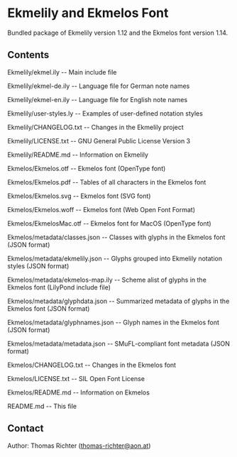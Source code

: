 Ekmelily and Ekmelos Font
=========================

Bundled package of Ekmelily version 1.12 and the Ekmelos font version 1.14.


Contents
--------

Ekmelily/ekmel.ily -- Main include file

Ekmelily/ekmel-de.ily -- Language file for German note names

Ekmelily/ekmel-en.ily -- Language file for English note names

Ekmelily/user-styles.ly -- Examples of user-defined notation styles

Ekmelily/CHANGELOG.txt -- Changes in the Ekmelily project

Ekmelily/LICENSE.txt -- GNU General Public License Version 3

Ekmelily/README.md -- Information on Ekmelily


Ekmelos/Ekmelos.otf -- Ekmelos font (OpenType font)

Ekmelos/Ekmelos.pdf -- Tables of all characters in the Ekmelos font

Ekmelos/Ekmelos.svg -- Ekmelos font (SVG font)

Ekmelos/Ekmelos.woff -- Ekmelos font (Web Open Font Format)

Ekmelos/EkmelosMac.otf -- Ekmelos font for MacOS (OpenType font)

Ekmelos/metadata/classes.json -- Classes with glyphs in the Ekmelos font (JSON format)

Ekmelos/metadata/ekmelily.json -- Glyphs grouped into Ekmelily notation styles (JSON format)

Ekmelos/metadata/ekmelos-map.ily -- Scheme alist of glyphs in the Ekmelos font (LilyPond include file)

Ekmelos/metadata/glyphdata.json -- Summarized metadata of glyphs in the Ekmelos font (JSON format)

Ekmelos/metadata/glyphnames.json -- Glyph names in the Ekmelos font (JSON format)

Ekmelos/metadata/metadata.json -- SMuFL-compliant font metadata (JSON format)

Ekmelos/CHANGELOG.txt -- Changes in the Ekmelos font

Ekmelos/LICENSE.txt -- SIL Open Font License

Ekmelos/README.md -- Information on Ekmelos


README.md -- This file


Contact
-------

Author: Thomas Richter (<thomas-richter@aon.at>)

